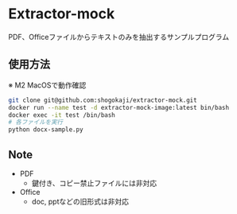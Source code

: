 # Extractor-mock
PDF、Officeファイルからテキストのみを抽出するサンプルプログラム
 
## 使用方法
 ※ M2 MacOSで動作確認
```bash
git clone git@github.com:shogokaji/extractor-mock.git
docker run --name test -d extractor-mock-image:latest bin/bash
docker exec -it test /bin/bash
# 各ファイルを実行
python docx-sample.py
```
 
## Note
- PDF
  - 鍵付き、コピー禁止ファイルには非対応
- Office
  - doc, pptなどの旧形式は非対応